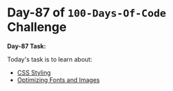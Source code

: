 # Day-87 of `100-Days-Of-Code` Challenge

**Day-87 Task:**

Today's task is to learn about:

- [CSS Styling](https://nextjs.org/learn/dashboard-app/css-styling)
- [Optimizing Fonts and Images](https://nextjs.org/learn/dashboard-app/optimizing-fonts-images)